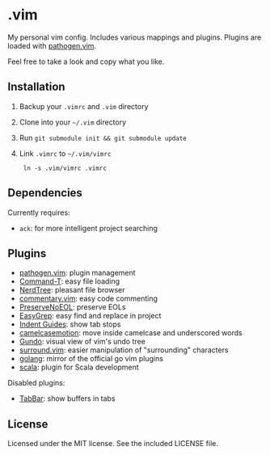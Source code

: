 .vim
====

My personal vim config. Includes various mappings and plugins. Plugins are loaded with [pathogen.vim](https://github.com/tpope/vim-pathogen).

Feel free to take a look and copy what you like.


## Installation
1. Backup your `.vimrc` and `.vim` directory
2. Clone into your `~/.vim` directory
3. Run `git submodule init && git submodule update`
4. Link `.vimrc` to `~/.vim/vimrc`

		ln -s .vim/vimrc .vimrc


## Dependencies
Currently requires:

* `ack`: for more intelligent project searching


## Plugins
* [pathogen.vim](https://github.com/tpope/vim-pathogen): plugin management
* [Command-T](https://github.com/wincent/Command-T): easy file loading
* [NerdTree](https://github.com/scrooloose/nerdtree): pleasant file browser
* [commentary.vim](https://github.com/tpope/vim-commentary): easy code commenting
* [PreserveNoEOL](https://github.com/vim-scripts/PreserveNoEOL/): preserve EOLs
* [EasyGrep](https://github.com/vim-scripts/EasyGrep): easy find and replace in project
* [Indent Guides](https://github.com/nathanaelkane/vim-indent-guides): show tab stops
* [camelcasemotion](https://github.com/vim-scripts/camelcasemotion): move inside camelcase and underscored words
* [Gundo](http://sjl.bitbucket.org/gundo.vim/): visual view of vim's undo tree
* [surround.vim](https://github.com/tpope/vim-surround): easier manipulation of "surrounding" characters
* [golang](https://github.com/jnwhiteh/vim-golang): mirror of the official go vim plugins
* [scala](https://github.com/derekwyatt/vim-scala): plugin for Scala development


Disabled plugins:

* [TabBar](https://github.com/vim-scripts/TabBar): show buffers in tabs


## License
Licensed under the MIT license. See the included LICENSE file.
